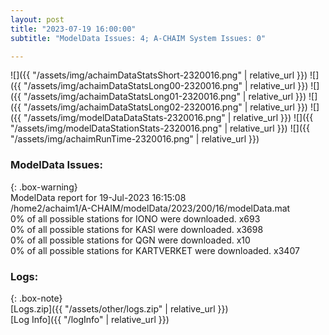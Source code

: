 ```yaml
---
layout: post
title: "2023-07-19 16:00:00"
subtitle: "ModelData Issues: 4; A-CHAIM System Issues: 0"

---
```


![]({{ "/assets/img/achaimDataStatsShort-2320016.png" | relative_url }})
![]({{ "/assets/img/achaimDataStatsLong00-2320016.png" | relative_url }})
![]({{ "/assets/img/achaimDataStatsLong01-2320016.png" | relative_url }})
![]({{ "/assets/img/achaimDataStatsLong02-2320016.png" | relative_url }})
![]({{ "/assets/img/modelDataDataStats-2320016.png" | relative_url }})
![]({{ "/assets/img/modelDataStationStats-2320016.png" | relative_url }})
![]({{ "/assets/img/achaimRunTime-2320016.png" | relative_url }})


### ModelData Issues:  
  
{: .box-warning}  
 ModelData report for 19-Jul-2023 16:15:08   
 /home2/achaim1/A-CHAIM/modelData/2023/200/16/modelData.mat   
 0% of all possible stations for IONO were downloaded. x693   
 0% of all possible stations for KASI were downloaded. x3698   
 0% of all possible stations for QGN were downloaded. x10   
 0% of all possible stations for KARTVERKET were downloaded. x3407   
  


### Logs:  
  
{: .box-note}  
[Logs.zip]({{ "/assets/other/logs.zip" | relative_url }})  
[Log Info]({{ "/logInfo" | relative_url }})  
